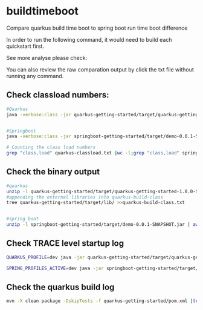 # buildtimeboot
Compare quarkus build time boot to spring boot run time boot difference

In order to run the following command, it would need to build each quickstart first.

See more analyse please check: 

You can also review the raw comparation output by click the txt file without running any command.

## Check classload numbers:
```bash
#Quarkus
java -verbose:class -jar quarkus-getting-started/target/quarkus-getting-started-1.0.0-SNAPSHOT-runner.jar| tee quarkus-classload.txt


#Springboot
java -verbose:class -jar springboot-getting-started/target/demo-0.0.1-SNAPSHOT.jar |tee springboot-classload.txt

# Counting the class load numbers
grep "class,load" quarkus-classload.txt |wc -l;grep "class,load" springboot-classload.txt |wc -l

```

## Check the binary output 
```bash
#quarkus
unzip -l quarkus-getting-started/target/quarkus-getting-started-1.0.0-SNAPSHOT-runner.jar | awk '{print $4}' |sort |tee quarkus-build-class.txt
#appending the external libraries into quarkus-build-class
tree quarkus-getting-started/target/lib/ >>quarkus-build-class.txt


#spring boot
unzip -l springboot-getting-started/target/demo-0.0.1-SNAPSHOT.jar | awk '{print $4}'|sort |tee springboot-build-class.txt 
```
## Check TRACE level startup log
```bash
QUARKUS_PROFILE=dev java -jar quarkus-getting-started/target/quarkus-getting-started-1.0.0-SNAPSHOT-runner.jar |tee quarkus-bootstrap.log

SPRING_PROFILES_ACTIVE=dev java -jar springboot-getting-started/target/demo-0.0.1-SNAPSHOT.jar |tee springboot-bootstrap.txt
```

## Check the quarkus build log
```bash
mvn -X clean package -DskipTests -f quarkus-getting-started/pom.xml |tee quarkus-build.log
```


